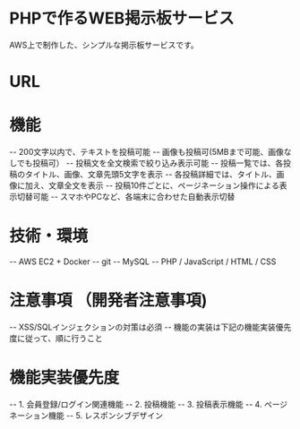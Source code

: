 # PHPで作るWEB掲示板サービス 

   AWS上で制作した、シンプルな掲示板サービスです。

# URL



# 機能

-- 200文字以内で、テキストを投稿可能
-- 画像も投稿可(5MBまで可能、画像なしでも投稿可）
-- 投稿文を全文検索で絞り込み表示可能
-- 投稿一覧では、各投稿のタイトル、画像、文章先頭5文字を表示
-- 各投稿詳細では、タイトル、画像に加え、文章全文を表示
-- 投稿10件ごとに、ページネーション操作による表示切替可能
-- スマホやPCなど、各端末に合わせた自動表示切替

# 技術・環境

-- AWS EC2 + Docker
-- git
-- MySQL
-- PHP / JavaScript / HTML / CSS

# 注意事項 （開発者注意事項)

-- XSS/SQLインジェクションの対策は必須
-- 機能の実装は下記の機能実装優先度に従って、順に行うこと

# 機能実装優先度

-- 1. 会員登録/ログイン関連機能
-- 2. 投稿機能
-- 3. 投稿表示機能
-- 4. ページネーション機能
-- 5. レスポンシブデザイン


